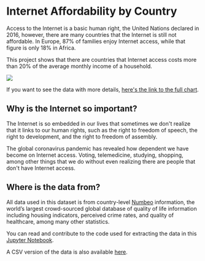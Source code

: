 # Internet Affordability by Country

Access to the Internet is a basic human right, the United Nations declared in 2016, however, there are many countries that the Internet is still not affordable. In Europe, 87% of families enjoy Internet access, while that figure is only 18% in Africa.

This project shows that there are countries that Internet access costs more than 20% of the average monthly income of a household. 

![](https://github.com/vnbrs/internet-affordability/raw/main/chart.gif)

If you want to see the data with more details, [here's the link to the full chart](https://datawrapper.dwcdn.net/6PZaM/1/).

## Why is the Internet so important?
The Internet is so embedded in our lives that sometimes we don't realize that it links to our human rights, such as the right to freedom of speech, the right to development, and the right to freedom of assembly.

The global coronavirus pandemic has revealed how dependent we have become on Internet access. Voting, telemedicine, studying, shopping, among other things that we do without even realizing there are people that don't have Internet access.

## Where is the data from?
All data used in this dataset is from country-level [Numbeo](https://www.numbeo.com) information, the world’s largest crowd-sourced global database of quality of life information including housing indicators, perceived crime rates, and quality of healthcare, among many other statistics.

You can read and contribute to the code used for extracting the data in this [Jupyter Notebook](https://github.com/vnbrs/internet-affordability/blob/main/dataset.ipynb).

A CSV version of the data is also available [here](https://github.com/vnbrs/internet-affordability/blob/main/dataset.csv).

